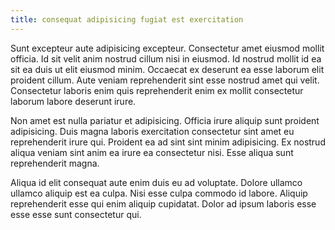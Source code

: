 ```yaml
---
title: consequat adipisicing fugiat est exercitation
---
```


Sunt excepteur aute adipisicing excepteur. Consectetur amet eiusmod mollit officia. Id sit velit anim nostrud cillum nisi in eiusmod. Id nostrud mollit id ea sit ea duis ut elit eiusmod minim. Occaecat ex deserunt ea esse laborum elit proident cillum. Aute veniam reprehenderit sint esse nostrud amet qui velit. Consectetur laboris enim quis reprehenderit enim ex mollit consectetur laborum labore deserunt irure.

Non amet est nulla pariatur et adipisicing. Officia irure aliquip sunt proident adipisicing. Duis magna laboris exercitation consectetur sint amet eu reprehenderit irure qui. Proident ea ad sint sint minim adipisicing. Ex nostrud aliqua veniam sint anim ea irure ea consectetur nisi. Esse aliqua sunt reprehenderit magna.

Aliqua id elit consequat aute enim duis eu ad voluptate. Dolore ullamco ullamco aliquip est ea culpa. Nisi esse culpa commodo id labore. Aliquip reprehenderit esse qui enim aliquip cupidatat. Dolor ad ipsum laboris esse esse esse sunt consectetur qui.